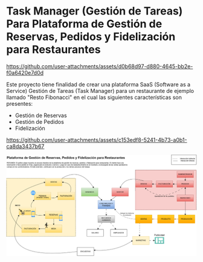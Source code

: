 # Task Manager (Gestión de Tareas) Para Plataforma de Gestión de Reservas, Pedidos y Fidelización para Restaurantes


https://github.com/user-attachments/assets/d0b68d97-d880-4645-bb2e-f0a6420e7d0d


Este proyecto tiene finalidad de crear una plataforma SaaS (Software as a Service) Gestión de Tareas (Task Manager) para un restaurante de ejemplo llamado "Resto Fibonacci" en el cual las siguientes características son presentes: 
<ul>
  <li>Gestión de Reservas</li>
  <li>Gestión de Pedidos</li>
  <li>Fidelización</li>
</ul>


https://github.com/user-attachments/assets/c153edf8-5241-4b73-a0b1-ca8da3437b67


<img src="./graph1.png" />
